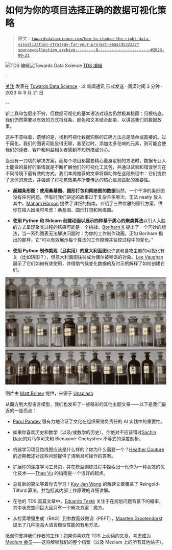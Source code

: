 # 如何为你的项目选择正确的数据可视化策略

> 原文：[`towardsdatascience.com/how-to-choose-the-right-data-visualization-strategy-for-your-project-e6a2cd532337?source=collection_archive---------8-----------------------#2023-09-21`](https://towardsdatascience.com/how-to-choose-the-right-data-visualization-strategy-for-your-project-e6a2cd532337?source=collection_archive---------8-----------------------#2023-09-21)

[](https://towardsdatascience.medium.com/?source=post_page-----e6a2cd532337--------------------------------)![TDS 编辑](https://towardsdatascience.medium.com/?source=post_page-----e6a2cd532337--------------------------------)[](https://towardsdatascience.com/?source=post_page-----e6a2cd532337--------------------------------)![Towards Data Science](https://towardsdatascience.com/?source=post_page-----e6a2cd532337--------------------------------) [TDS 编辑](https://towardsdatascience.medium.com/?source=post_page-----e6a2cd532337--------------------------------)

·

[关注](https://medium.com/m/signin?actionUrl=https%3A%2F%2Fmedium.com%2F_%2Fsubscribe%2Fuser%2F7e12c71dfa81&operation=register&redirect=https%3A%2F%2Ftowardsdatascience.com%2Fhow-to-choose-the-right-data-visualization-strategy-for-your-project-e6a2cd532337&user=TDS+Editors&userId=7e12c71dfa81&source=post_page-7e12c71dfa81----e6a2cd532337---------------------post_header-----------) 发表在 [Towards Data Science](https://towardsdatascience.com/?source=post_page-----e6a2cd532337--------------------------------) · 以 新闻通讯 形式发送 · 阅读时间 3 分钟 · 2023 年 9 月 21 日[](https://medium.com/m/signin?actionUrl=https%3A%2F%2Fmedium.com%2F_%2Fvote%2Ftowards-data-science%2Fe6a2cd532337&operation=register&redirect=https%3A%2F%2Ftowardsdatascience.com%2Fhow-to-choose-the-right-data-visualization-strategy-for-your-project-e6a2cd532337&user=TDS+Editors&userId=7e12c71dfa81&source=-----e6a2cd532337---------------------clap_footer-----------)

--

[](https://medium.com/m/signin?actionUrl=https%3A%2F%2Fmedium.com%2F_%2Fbookmark%2Fp%2Fe6a2cd532337&operation=register&redirect=https%3A%2F%2Ftowardsdatascience.com%2Fhow-to-choose-the-right-data-visualization-strategy-for-your-project-e6a2cd532337&source=-----e6a2cd532337---------------------bookmark_footer-----------)

新工具和包层出不穷，但数据可视化的基本语法对趋势仍然极其稳固：归根结底，我们仍然需要以有效的方式将线条、颜色和文本结合起来，以讲述我们的数据故事。

这并不意味着，遗憾的是，找到可视化数据洞察的正确方法总是简单或直接的。过于简化，我们的图表可能显得无聊，甚至过时。添加太多花哨的元素，则可能会使我们的读者、客户和利益相关者感到不知所措或分心。

当没有一刀切的解决方案，而每个项目都需要精心量身定制的方法时，数据专业人士能做的最好的事情就是不断扩展他们的可视化工具包，并通过试验和错误学习在不同情境下最有效的方式。我们本周推荐的文章将帮助你在这段旅程中：它们提供了具体的想法，并强调了将视觉效果与所要传达的核心信息匹配的重要性。

+   **超越条形图：使用桑基图、圆形打包和网络图的数据**当然，一个干净的条形图没有任何问题，但有时我们讲述的故事过于复杂且多层次，无法 neatly 放入其中。[Maham Haroon](https://medium.com/u/398c9514a58b?source=post_page-----e6a2cd532337--------------------------------) 提供了详细的指南，介绍了三种优雅的替代方案，供你在陷入困境时考虑：桑基图、圆形打包和网络图。

+   **使用 Python 和 Sklearn 创建动画以展示四种基于质心的聚类算法**以引人入胜的方式呈现聚类过程的结果可能是一个挑战。[Boriharn K](https://medium.com/u/e20a7f1ba78f?source=post_page-----e6a2cd532337--------------------------------) 提出了一个巧妙的想法，当一系列图表无法解决问题时：为你的工作制作动画。正如 Boriharn 指出的那样，它“可以有效展示每个算法的工作原理并监控过程中的变化。”

+   **使用 Python 制作美观（且实用）的意大利面图**也许这和食物主题的可视化有关（比如饼图？），但意大利面图往往成为偶尔被嘲讽的对象。[Lee Vaughan](https://medium.com/u/5d604015c08b?source=post_page-----e6a2cd532337--------------------------------) 展示了它们如何有效使用，并借助气候变化数据的及时示例解释了如何创建它们。

![](img/9d9433d863620fe2089ad3718674957a.png)

图片由 [Matt Briney](https://unsplash.com/@mbriney?utm_source=medium&utm_medium=referral) 提供，来源于 [Unsplash](https://unsplash.com/?utm_source=medium&utm_medium=referral)

从魔方到大型语言模型，我们也发布了一些精彩的其他主题文章——以下是我们最近的一些亮点：

+   [Parul Pandey](https://medium.com/u/7053de462a28?source=post_page-----e6a2cd532337--------------------------------) 强有力地论证了文化在组织采纳负责任的 AI 实践中的重要性。

+   如果你喜欢历史和数学（以及/或数学的历史），你绝对不应该错过[Sachin Date](https://medium.com/u/b75b5b1730f3?source=post_page-----e6a2cd532337--------------------------------)的对马尔可夫和 Bienaymé–Chebyshev 不等式的深度剖析。

+   机器学习项目路线图应该是什么样的？你为什么需要一个？[Heather Couture](https://medium.com/u/e36b7f8e7180?source=post_page-----e6a2cd532337--------------------------------) 的近期概述对这些问题提供了清晰且可操作的答案。

+   扩展你的深度学习工具包，并在模型训练过程中探索归一化作为一种高效的优化技术——[Thao Vu](https://medium.com/u/a836aac352ca?source=post_page-----e6a2cd532337--------------------------------) 的指南是一个很好的起点。

+   总有新的算法等着你去学习！[Kay Jan Wong](https://medium.com/u/fee8693930fb?source=post_page-----e6a2cd532337--------------------------------) 的解读文章覆盖了 Reingold-Tilford 算法，并包括其内部工作原理的详细讲解。

+   在他的 TDS 首篇文章中，[Eduardo Testé](https://medium.com/u/180b2f8491d8?source=post_page-----e6a2cd532337--------------------------------) 关注于在规划问题背景下的概率，其中状态空间巨大且只有一个解决方案：魔方。

+   从检索增强生成（RAG）到参数高效微调（PEFT），[Maarten Grootendorst](https://medium.com/u/22405c3b2875?source=post_page-----e6a2cd532337--------------------------------) 提出了几种提高大语言模型性能的有用方法。

感谢你支持我们作者的工作！如果你喜欢在 TDS 上阅读的文章，考虑[成为 Medium 会员](https://bit.ly/tds-membership)——这将解锁我们的整个档案（以及 Medium 上的所有其他帖子）。
